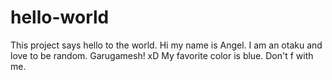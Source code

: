 # hello-world
This project says hello to the world.
Hi my name is Angel. I am an otaku and love to be random. Garugamesh! xD
My favorite color is blue. Don't f with me. 
